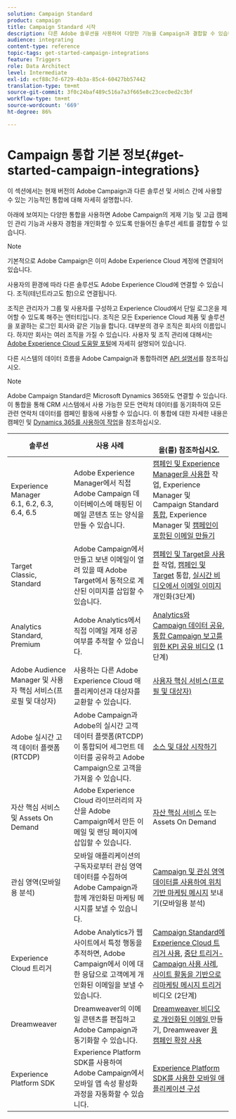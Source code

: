 ```yaml
---
solution: Campaign Standard
product: campaign
title: Campaign Standard 시작
description: 다른 Adobe 솔루션을 사용하여 다양한 기능을 Campaign과 결합할 수 있습니다.
audience: integrating
content-type: reference
topic-tags: get-started-campaign-integrations
feature: Triggers
role: Data Architect
level: Intermediate
exl-id: ecf88c7d-6729-4b3a-85c4-60427bb57442
translation-type: tm+mt
source-git-commit: 3f0c24baf489c516a7a3f665e8c23cec0ed2c3bf
workflow-type: tm+mt
source-wordcount: '669'
ht-degree: 86%

---
```


# Campaign 통합 기본 정보{#get-started-campaign-integrations}

이 섹션에서는 현재 버전의 Adobe Campaign과 다른 솔루션 및 서비스 간에 사용할 수 있는 기능적인 통합에 대해 자세히 설명합니다.

아래에 보여지는 다양한 통합을 사용하면 Adobe Campaign의 게재 기능 및 고급 캠페인 관리 기능과 사용자 경험을 개인화할 수 있도록 만들어진 솔루션 세트를 결합할 수 있습니다.

>[!NOTE]
>
> 기본적으로 Adobe Campaign은 이미 Adobe Experience Cloud 계정에 연결되어 있습니다.

사용자의 환경에 따라 다른 솔루션도 Adobe Experience Cloud에 연결할 수 있습니다. 조직(테넌트라고도 함)으로 연결됩니다.

조직은 관리자가 그룹 및 사용자를 구성하고 Experience Cloud에서 단일 로그온을 제어할 수 있도록 해주는 엔터티입니다. 조직은 모든 Experience Cloud 제품 및 솔루션을 포괄하는 로그인 회사와 같은 기능을 합니다. 대부분의 경우 조직은 회사의 이름입니다. 하지만 회사는 여러 조직을 가질 수 있습니다. 사용자 및 조직 관리에 대해서는 [Adobe Experience Cloud 도움말 포털](https://docs.adobe.com/content/help/ko-KR/core-services/interface/manage-users-and-products/organizations.html)에 자세히 설명되어 있습니다.

다른 시스템의 데이터 흐름을 Adobe Campaign과 통합하려면 [API 설명서](../../api/using/get-started-apis.md)를 참조하십시오.

>[!NOTE]
>
>Adobe Campaign Standard은 Microsoft Dynamics 365와도 연결할 수 있습니다. 이 통합을 통해 CRM 시스템에서 사용 가능한 모든 연락처 데이터를 동기화하여 모든 관련 연락처 데이터를 캠페인 활동에 사용할 수 있습니다. 이 통합에 대한 자세한 내용은 캠페인 및 [Dynamics 365를 사용하여 작업](../../integrating/using/d365-acs-get-started.md)을 참조하십시오.


<table> 
 <thead> 
  <tr> 
   <th> 솔루션<br /> </th> 
   <th> 사용 사례<br /> </th> 
   <th> <br />을(를) 참조하십시오. </th> 
  </tr> 
 </thead> 
 <tbody> 
  <tr> 
   <td> Experience Manager<br /> 6.1, 6.2, 6.3, 6.4, 6.5<br /> </td> 
   <td> Adobe Experience Manager에서 직접 Adobe Campaign 데이터베이스에 매핑된 이메일 콘텐츠 또는 양식을 만들 수 있습니다.<br /> </td> 
   <td> 
     <a href="../../integrating/using/integrating-with-experience-manager.md">캠페인 및 Experience Manager을 사용한</a> 작업, Experience Manager 및 Campaign Standard  <a href="https://helpx.adobe.com/kr/experience-manager/6-4/sites/administering/using/campaignstandard.html">통합</a>, Experience Manager 및  <a href="https://gn.adobe.com/doc/standard/getting_started/en/ACS_AEM.html">캠페인이 포함된 이메일 만들기</a> 
    </td> 
  </tr> 
  <tr> 
   <td> Target<br /> Classic, Standard<br /> </td> 
   <td> Adobe Campaign에서 만들고 보낸 이메일이 열려 있을 때 Adobe Target에서 동적으로 계산된 이미지를 삽입할 수 있습니다.<br /> </td> 
   <td> 
    <a href="../../integrating/using/about-campaign-target-integration.md">캠페인 및 Target을 사용한</a> 작업,  <a href="https://docs.adobe.com/content/help/ko-KR/target/using/integrate/campaign-and-target.html">캠페인 및 Target</a> 통합,  <a href="https://helpx.adobe.com/marketing-cloud/how-to/email-marketing.html">실시간 비디오에서 이메일 이미지 </a> 개인화(3단계)
    </td> 
  </tr> 
  <tr> 
   <td> Analytics<br /> Standard, Premium <br /> </td> 
   <td> Adobe Analytics에서 직접 이메일 게재 성공 여부를 추적할 수 있습니다.<br /> </td> 
   <td> 
    <a href="../../integrating/using/about-campaign-analytics-integration.md">Analytics와 Campaign 데이터 공유</a>, <a href="https://helpx.adobe.com/marketing-cloud/how-to/email-marketing.html">통합 Campaign 보고를 위한 KPI 공유 비디오</a> (1단계)
    </td> 
  </tr> 
  <tr> 
   <td> Adobe Audience Manager 및 사용자 핵심 서비스(프로필 및 대상자)<br /> </td> 
   <td> 사용하는 다른 Adobe Experience Cloud 애플리케이션과 대상자를 교환할 수 있습니다.<br /> </td> 
   <td> <a href="../../integrating/using/about-campaign-audience-manager-or-people-core-service-integration.md">사용자 핵심 서비스(프로필 및 대상자)</a><br /> </td> 
  </tr> 
    <tr> 
   <td>Adobe 실시간 고객 데이터 플랫폼(RTCDP)<br /> </td> 
   <td> Adobe Campaign과 Adobe의 실시간 고객 데이터 플랫폼(RTCDP)이 통합되어 세그먼트 데이터를 공유하고 Adobe Campaign으로 고객을 가져올 수 있습니다.</td>
   <td><a href="../../integrating/using/get-started-sources-destinations.md">소스 및 대상 시작하기</a></td>
  </tr> 
  <tr> 
   <td> 자산 핵심 서비스 및 Assets On Demand<br /> </td> 
   <td> Adobe Experience Cloud 라이브러리의 자산을 Adobe Campaign에서 만든 이메일 및 랜딩 페이지에 삽입할 수 있습니다.<br /> </td> 
   <td> <a href="../../integrating/using/working-with-campaign-and-assets-core-service.md">자산 핵심 서비스</a> 또는 Assets On Demand<br /> </td> 
  </tr> 
  <tr> 
   <td> 관심 영역(모바일용 분석)<br /> </td> 
   <td> 모바일 애플리케이션의 구독자로부터 관심 영역 데이터를 수집하여 Adobe Campaign과 함께 개인화된 마케팅 메시지를 보낼 수 있습니다.<br /> </td> 
   <td> <a href="../../integrating/using/about-campaign-points-of-interest-data-integration.md">Campaign 및 관심 영역 데이터를 사용하여 위치 기반 마케팅 메시지</a> 보내기(모바일용 분석)<br /> </td> 
  </tr> 
  <tr> 
   <td> Experience Cloud 트리거<br /> </td> 
   <td> Adobe Analytics가 웹 사이트에서 특정 행동을 추적하면, Adobe Campaign에서 이에 대한 응답으로 고객에게 개인화된 이메일을 보낼 수 있습니다.<br /> </td> 
   <td> 
    <a href="../../integrating/using/about-adobe-experience-cloud-triggers.md">Campaign Standard에 Experience Cloud 트리거 사용</a>, <a href="../../integrating/using/abandonment-triggers-use-cases.md">중단 트리거-Campaign 사용 사례</a>, <a href="https://helpx.adobe.com/marketing-cloud/how-to/email-marketing.html">사이트 활동을 기반으로 리마케팅 메시지 트리거</a>비디오 (2단계)
    </td> 
  </tr> 
  <tr> 
   <td> Dreamweaver<br /> </td> 
   <td> Dreamweaver의 이메일 콘텐츠를 편집하고 Adobe Campaign과 동기화할 수 있습니다.<br /> </td> 
   <td> 
    <a href="https://docs.adobe.com/content/help/ko-KR/campaign-standard-learn/tutorials/designing-content/email-designer/dreamweaver-integration.html">Dreamweaver 비디오로 개인화된 이메일 </a> 만들기, Dreamweaver <a href="https://helpx.adobe.com/kr/dreamweaver/using/working-with-dreamweaver-and-campaign.html">용 캠페인 확장 사용</a> 
  </td> 
  </tr> 
  <tr> 
   <td> Experience Platform SDK<br /> </td> 
   <td> Experience Platform SDK를 사용하여 Adobe Campaign에서 모바일 앱 속성 활성화 과정을 자동화할 수 있습니다.<br /> </td> 
   <td> <a href="https://helpx.adobe.com/kr/campaign/kb/configuring-app-sdk.html">Experience Platform SDK를 사용한 모바일 애플리케이션 구성</a><br /> </td> 
  </tr> 
 </tbody> 
</table>
